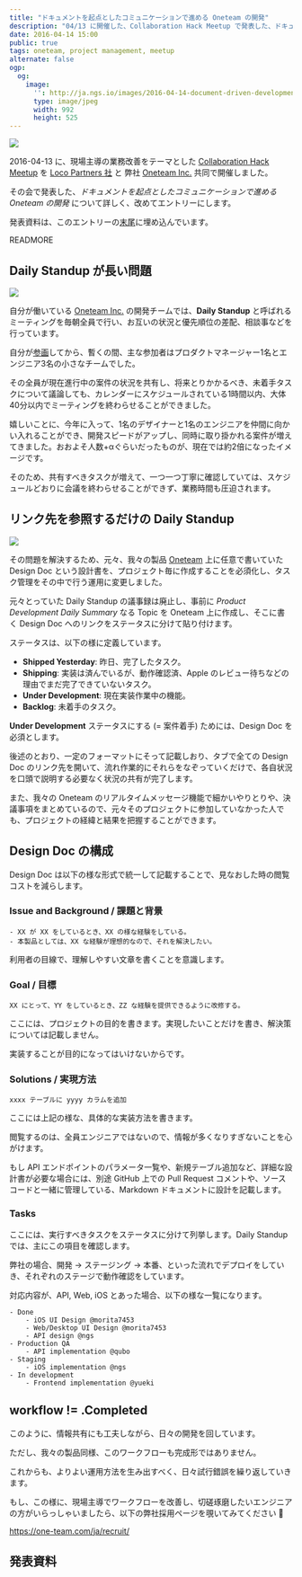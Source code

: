 ```yaml
---
title: "ドキュメントを起点としたコミュニケーションで進める Oneteam の開発"
description: "04/13 に開催した、Collaboration Hack Meetup で発表した、ドキュメントを起点としたコミュニケーションで進める Oneteam の開発について"
date: 2016-04-14 15:00
public: true
tags: oneteam, project management, meetup
alternate: false
ogp:
  og:
    image:
      '': http://ja.ngs.io/images/2016-04-14-document-driven-development/1.jpg
      type: image/jpeg
      width: 992
      height: 525
---
```


![](2016-04-14-document-driven-development/1.jpg)

2016-04-13 に、現場主導の業務改善をテーマとした [Collaboration Hack Meetup] を [Loco Partners 社] と 弊社 [Oneteam Inc.] 共同で開催しました。

その会で発表した、_ドキュメントを起点としたコミュニケーションで進める Oneteam の開発_ について詳しく、改めてエントリーにします。

発表資料は、このエントリーの[末尾]に埋め込んでいます。　

READMORE

## Daily Standup が長い問題

![](2016-04-14-document-driven-development/ds.jpg)

自分が働いている [Oneteam Inc.] の開発チームでは、**Daily Standup** と呼ばれるミーティングを毎朝全員で行い、お互いの状況と優先順位の差配、相談事などを行っています。

自分が[参画]してから、暫くの間、主な参加者はプロダクトマネージャー1名とエンジニア3名の小さなチームでした。

その全員が現在進行中の案件の状況を共有し、将来とりかかるべき、未着手タスクについて議論しても、カレンダーにスケジュールされている1時間以内、大体40分以内でミーティングを終わらせることができました。

嬉しいことに、今年に入って、1名のデザイナーと1名のエンジニアを仲間に向かい入れることができ、開発スピードがアップし、同時に取り掛かれる案件が増えてきました。おおよそ人数+αぐらいだったものが、現在では約2倍になったイメージです。

そのため、共有すべきタスクが増えて、一つ一つ丁寧に確認していては、スケジュールどおりに会議を終わらせることができず、業務時間も圧迫されます。

## リンク先を参照するだけの Daily Standup

![](2016-04-14-document-driven-development/doc.jpg)

その問題を解決するため、元々、我々の製品 [Oneteam] 上に任意で書いていた Design Doc という設計書を、プロジェクト毎に作成することを必須化し、タスク管理をその中で行う運用に変更しました。

元々とっていた Daily Standup の議事録は廃止し、事前に _Product Development Daily Summary_ なる Topic を Oneteam 上に作成し、そこに書く Design Doc へのリンクをステータスに分けて貼り付けます。

ステータスは、以下の様に定義しています。

- **Shipped Yesterday**: 昨日、完了したタスク。
- **Shipping**: 実装は済んでいるが、動作確認済、Apple のレビュー待ちなどの理由でまだ完了できていないタスク。
- **Under Development**: 現在実装作業中の機能。
- **Backlog**: 未着手のタスク。

**Under Development** ステータスにする (= 案件着手) ためには、Design Doc を必須とします。

後述のとおり、一定のフォーマットにそって記載しおり、タブで全ての Design Doc のリンク先を開いて、流れ作業的にそれらをなぞっていくだけで、各自状況を口頭で説明する必要なく状況の共有が完了します。

また、我々の Oneteam のリアルタイムメッセージ機能で細かいやりとりや、決議事項をまとめているので、元々そのプロジェクトに参加していなかった人でも、プロジェクトの経緯と結果を把握することができます。

## Design Doc の構成

Design Doc は以下の様な形式で統一して記載することで、見なおした時の閲覧コストを減らします。

### Issue and Background / 課題と背景

```
- XX が XX をしているとき、XX の様な経験をしている。
- 本製品としては、XX な経験が理想的なので、それを解決したい。
```

利用者の目線で、理解しやすい文章を書くことを意識します。

### Goal / 目標

```
XX にとって、YY をしているとき、ZZ な経験を提供できるように改修する。
```

ここには、プロジェクトの目的を書きます。実現したいことだけを書き、解決策については記載しません。

実装することが目的になってはいけないからです。

### Solutions / 実現方法

```
xxxx テーブルに yyyy カラムを追加
```

ここには上記の様な、具体的な実装方法を書きます。

閲覧するのは、全員エンジニアではないので、情報が多くなりすぎないことを心がけます。

もし API エンドポイントのパラメータ一覧や、新規テーブル追加など、詳細な設計書が必要な場合には、別途 GitHub 上での Pull Request コメントや、ソースコードと一緒に管理している、Markdown ドキュメントに設計を記載します。

### Tasks

ここには、実行すべきタスクをステータスに分けて列挙します。Daily Standup では、主にこの項目を確認します。

弊社の場合、開発 -> ステージング -> 本番、といった流れでデプロイをしていき、それぞれのステージで動作確認をしています。

対応内容が、API, Web, iOS とあった場合、以下の様な一覧になります。

```
- Done
    - iOS UI Design @morita7453
    - Web/Desktop UI Design @morita7453
    - API design @ngs
- Production QA
    - API implementation @qubo
- Staging
    - iOS implementation @ngs
- In development
    - Frontend implementation @yueki
```

## workflow != .Completed

このように、情報共有にも工夫しながら、日々の開発を回しています。

ただし、我々の製品同様、このワークフローも完成形ではありません。

これからも、よりよい運用方法を生み出すべく、日々試行錯誤を繰り返していきます。

もし、この様に、現場主導でワークフローを改善し、切磋琢磨したいエンジニアの方がいらっしゃいましたら、以下の弊社採用ページを覗いてみてください :pray:

https://one-team.com/ja/recruit/

## 発表資料

<script async class="speakerdeck-embed" data-id="8ae7ad4abde340358cbbd36162155a8d" data-ratio="1.33333333333333" src="//speakerdeck.com/assets/embed.js"></script>


[Loco Partners 社]: http://loco-partners.com/
[Collaboration Hack Meetup]: http://connpass.com/event/28624/
[Oneteam Inc.]: https://one-team.com/ja/
[Oneteam]: https://one-team.com/ja/
[参画]: /2015/08/01/hello-oneteam/
[末尾]: /2016/04/14/document-driven-development/#発表資料
